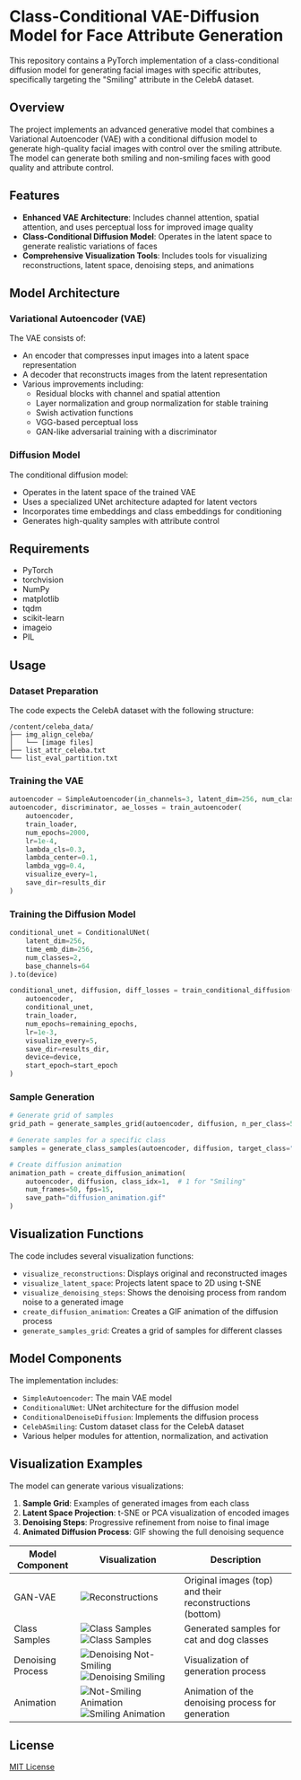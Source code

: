 # Class-Conditional VAE-Diffusion Model for Face Attribute Generation

This repository contains a PyTorch implementation of a class-conditional diffusion model for generating facial images with specific attributes, specifically targeting the "Smiling" attribute in the CelebA dataset.

## Overview

The project implements an advanced generative model that combines a Variational Autoencoder (VAE) with a conditional diffusion model to generate high-quality facial images with control over the smiling attribute. The model can generate both smiling and non-smiling faces with good quality and attribute control.

## Features

- **Enhanced VAE Architecture**: Includes channel attention, spatial attention, and uses perceptual loss for improved image quality
- **Class-Conditional Diffusion Model**: Operates in the latent space to generate realistic variations of faces
- **Comprehensive Visualization Tools**: Includes tools for visualizing reconstructions, latent space, denoising steps, and animations

## Model Architecture

### Variational Autoencoder (VAE)

The VAE consists of:
- An encoder that compresses input images into a latent space representation
- A decoder that reconstructs images from the latent representation
- Various improvements including:
  - Residual blocks with channel and spatial attention
  - Layer normalization and group normalization for stable training
  - Swish activation functions
  - VGG-based perceptual loss
  - GAN-like adversarial training with a discriminator

### Diffusion Model

The conditional diffusion model:
- Operates in the latent space of the trained VAE
- Uses a specialized UNet architecture adapted for latent vectors
- Incorporates time embeddings and class embeddings for conditioning
- Generates high-quality samples with attribute control

## Requirements

- PyTorch
- torchvision
- NumPy
- matplotlib
- tqdm
- scikit-learn
- imageio
- PIL

## Usage

### Dataset Preparation

The code expects the CelebA dataset with the following structure:
```
/content/celeba_data/
├── img_align_celeba/
│   └── [image files]
├── list_attr_celeba.txt
└── list_eval_partition.txt
```

### Training the VAE

```python
autoencoder = SimpleAutoencoder(in_channels=3, latent_dim=256, num_classes=2).to(device)
autoencoder, discriminator, ae_losses = train_autoencoder(
    autoencoder,
    train_loader,
    num_epochs=2000,
    lr=1e-4,
    lambda_cls=0.3,
    lambda_center=0.1,
    lambda_vgg=0.4,
    visualize_every=1,
    save_dir=results_dir
)
```

### Training the Diffusion Model

```python
conditional_unet = ConditionalUNet(
    latent_dim=256,
    time_emb_dim=256,
    num_classes=2,
    base_channels=64
).to(device)

conditional_unet, diffusion, diff_losses = train_conditional_diffusion(
    autoencoder, 
    conditional_unet, 
    train_loader, 
    num_epochs=remaining_epochs, 
    lr=1e-3,
    visualize_every=5,
    save_dir=results_dir,
    device=device,
    start_epoch=start_epoch
)
```

### Sample Generation

```python
# Generate grid of samples
grid_path = generate_samples_grid(autoencoder, diffusion, n_per_class=5, save_dir=results_dir)

# Generate samples for a specific class
samples = generate_class_samples(autoencoder, diffusion, target_class="Smiling", num_samples=5)

# Create diffusion animation
animation_path = create_diffusion_animation(
    autoencoder, diffusion, class_idx=1,  # 1 for "Smiling"
    num_frames=50, fps=15,
    save_path="diffusion_animation.gif"
)
```

## Visualization Functions

The code includes several visualization functions:
- `visualize_reconstructions`: Displays original and reconstructed images
- `visualize_latent_space`: Projects latent space to 2D using t-SNE
- `visualize_denoising_steps`: Shows the denoising process from random noise to a generated image
- `create_diffusion_animation`: Creates a GIF animation of the diffusion process
- `generate_samples_grid`: Creates a grid of samples for different classes

## Model Components

The implementation includes:
- `SimpleAutoencoder`: The main VAE model
- `ConditionalUNet`: UNet architecture for the diffusion model
- `ConditionalDenoiseDiffusion`: Implements the diffusion process
- `CelebASmiling`: Custom dataset class for the CelebA dataset
- Various helper modules for attention, normalization, and activation

## Visualization Examples

The model can generate various visualizations:

1. **Sample Grid**: Examples of generated images from each class
2. **Latent Space Projection**: t-SNE or PCA visualization of encoded images
3. **Denoising Steps**: Progressive refinement from noise to final image
4. **Animated Diffusion Process**: GIF showing the full denoising sequence

 Model Component | Visualization | Description |
|-----------------|---------------|-------------|
| GAN-VAE | ![Reconstructions](https://github.com/ynyeh0221/celebA-generative-latent-diffusion-model/blob/main/v1/output/reconstruction/vae_reconstruction_epoch_75.png) | Original images (top) and their reconstructions (bottom) |
| Class Samples | ![Class Samples](https://github.com/ynyeh0221/celebA-generative-latent-diffusion-model/blob/main/v2/output/diffusion_sample_result/sample_class_Not%20Smiling_epoch_180.png)![Class Samples](https://github.com/ynyeh0221/celebA-generative-latent-diffusion-model/blob/main/v2/output/diffusion_sample_result/sample_class_Smiling_epoch_180.png) | Generated samples for cat and dog classes |
| Denoising Process | ![Denoising Not-Smiling](https://github.com/ynyeh0221/celebA-generative-latent-diffusion-model/blob/main/v2/output/diffusion_path/denoising_path_Not%20Smiling_epoch_180.png)![Denoising Smiling](https://github.com/ynyeh0221/celebA-generative-latent-diffusion-model/blob/main/v2/output/diffusion_path/denoising_path_Smiling_epoch_180.png)  | Visualization of generation process |
| Animation | ![Not-Smiling Animation](https://github.com/ynyeh0221/celebA-generative-latent-diffusion-model/blob/main/v2/output/animination/diffusion_animation_Not%20Smiling_epoch_180.gif)![Smiling Animation](https://github.com/ynyeh0221/celebA-generative-latent-diffusion-model/blob/main/v2/output/animination/diffusion_animation_Smiling_epoch_180.gif) | Animation of the denoising process for generation |


## License

[MIT License](LICENSE)
